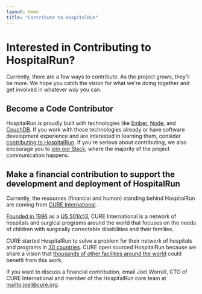 ```yaml
---
layout: demo
title: "Contribute to HospitalRun"
---
```


# Interested in Contributing to HospitalRun?
Currently, there are a few ways to contribute. As the project grows, they'll be more. We hope you catch the vision for what we're doing together and get involved in whatever way you can.

## Become a Code Contributor
HospitalRun is proudly built with technologies like [Ember](http://emberjs.com), [Node](http://nodejs.org), and [CouchDB](http://couchdb.apache.org/). If you work with those technologies already or have software development experience and are interested in learning them, consider [contributing to HospitalRun](https://github.com/HospitalRun/hospitalrun-frontend/blob/master/CONTRIBUTING.md). If you're serious about contributing, we also encourage you to [join our Slack](https://hospitalrun-slackin.herokuapp.com/), where the majority of the project communication happens.

## Make a financial contribution to support the development and deployment of HospitalRun
Currently, the resources (financial and human) standing behind HospitalRun are coming from [CURE International](http://cure.org). 

[Founded in 1996](https://cure.org/about/history/) as a [US 501(c)3](http://cure.org/finances), CURE International is a network of hospitals and surgical programs around the world that focuses on the needs of children with surgically correctable disabilities and their families. 

CURE started HospitalRun to solve a problem for their network of hospitals and programs in [30 countries](http://cure.org/map). CURE open sourced HospitalRun because we share a vision that [thousands of other facilities around the world](http://goo.gl/NCJDnJ) could benefit from this work.

If you want to discuss a financial contribution, email Joel Worrall, CTO of CURE International and member of the HospitalRun core team at <mailto:joel@cure.org>.